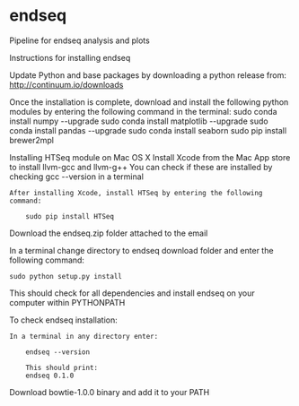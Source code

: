 endseq
======

Pipeline for endseq analysis and plots

Instructions for installing endseq 

Update Python and base packages by downloading a python release from:
http://continuum.io/downloads

Once the installation is complete, download and install the following python modules by entering the following command in the terminal:
		sudo conda install numpy --upgrade
		sudo conda install matplotlib --upgrade
		sudo conda install pandas --upgrade
	sudo conda install seaborn
	sudo pip install brewer2mpl
	
Installing HTSeq module on Mac OS X
Install Xcode from the Mac App store to install llvm-gcc and llvm-g++
You can check if these are installed by checking gcc --version in a terminal
		
	After installing Xcode, install HTSeq by entering the following command:
	
		sudo pip install HTSeq

Download the endseq.zip folder attached to the email

In a terminal change directory to endseq download folder and enter the following command:

	sudo python setup.py install

This should check for all dependencies and install endseq on your computer within PYTHONPATH

To check endseq installation:

	In a terminal in any directory enter:
		
		endseq --version
		
		This should print:
		endseq 0.1.0

Download bowtie-1.0.0 binary and add it to your PATH
